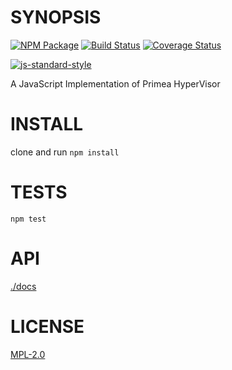 # SYNOPSIS

[![NPM Package](https://img.shields.io/npm/v/primea-hypervisor.svg?style=flat-square)](https://www.npmjs.org/package/primea-hypervisor)
[![Build Status](https://img.shields.io/travis/primea/js-primea-hypervisor.svg?branch=master&style=flat-square)](https://travis-ci.org/primea/js-primea-hypervisor)
[![Coverage Status](https://img.shields.io/coveralls/primea/js-primea-hypervisor.svg?style=flat-square)](https://coveralls.io/r/primea/js-primea-hypervisor)

[![js-standard-style](https://cdn.rawgit.com/feross/standard/master/badge.svg)](https://github.com/feross/standard)  

A JavaScript Implementation of Primea HyperVisor

# INSTALL
clone and run `npm install`


# TESTS 
`npm test`


# API
[./docs](./docs/index.md)

# LICENSE
[MPL-2.0][LICENSE]

[LICENSE]: https://tldrlegal.com/license/mozilla-public-license-2.0-(mpl-2)
